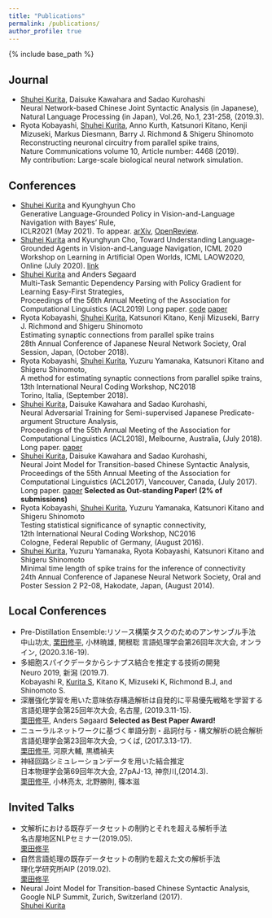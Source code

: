 ```yaml
---
title: "Publications"
permalink: /publications/
author_profile: true
---
```


{% include base_path %}

## Journal
- <u>Shuhei Kurita</u>, Daisuke Kawahara and Sadao Kurohashi<br/>
Neural Network-based Chinese Joint Syntactic Analysis (in Japanese),<br/>
Natural Language Processing (in Japan),  Vol.26,  No.1, 231-258,  (2019.3).
- Ryota Kobayashi, <u>Shuhei Kurita</u>, Anno Kurth, Katsunori Kitano, Kenji Mizuseki, Markus Diesmann, Barry J. Richmond & Shigeru Shinomoto<br/>
Reconstructing neuronal circuitry from parallel spike trains,<br/>
Nature Communications volume 10, Article number: 4468 (2019).<br/>
My contribution: Large-scale biological neural network simulation.

## Conferences
- <u>Shuhei Kurita</u> and Kyunghyun Cho<br/>
Generative Language-Grounded Policy in Vision-and-Language Navigation with Bayes’ Rule,<br/>
ICLR2021 (May 2021). To appear. [arXiv](https://arxiv.org/abs/2009.07783), [OpenReview](https://openreview.net/forum?id=45uOPa46Kh).
- <u>Shuhei Kurita</u> and Kyunghyun Cho,
Toward Understanding Language-Grounded Agents in Vision-and-Language Navigation,
ICML 2020 Workshop on Learning in Artificial Open Worlds, ICML LAOW2020,
Online (July 2020). [link](https://sites.google.com/view/icml-laow2020/home)
- <u>Shuhei Kurita</u> and Anders Søgaard<br/>
Multi-Task Semantic Dependency Parsing with Policy Gradient for Learning Easy-First Strategies,<br/>
Proceedings of the 56th Annual Meeting of the Association for Computational Linguistics (ACL2019)
Long paper. [code](https://github.com/shuheikurita/semrl) [paper](https://arxiv.org/abs/1906.01239)
- Ryota Kobayashi, <u>Shuhei Kurita</u>, Katsunori Kitano, Kenji Mizuseki, Barry J. Richmond and Shigeru Shinomoto<br/>
Estimating synaptic connections from parallel spike trains<br/>
28th Annual Conference of Japanese Neural Network Society, Oral Session, Japan, (October 2018).
- Ryota Kobayashi, <u>Shuhei Kurita</u>, Yuzuru Yamanaka, Katsunori Kitano and Shigeru Shinomoto,<br/>
A method for estimating synaptic connections from parallel spike trains,<br/>
13th International Neural Coding Workshop, NC2018<br/>
Torino, Italia, (September 2018).
- <u>Shuhei Kurita</u>, Daisuke Kawahara and Sadao Kurohashi,<br/>
Neural Adversarial Training for Semi-supervised Japanese Predicate-argument Structure Analysis,<br/>
Proceedings of the 55th Annual Meeting of the Association for Computational Linguistics (ACL2018), Melbourne, Australia, (July 2018).
Long paper. [paper](https://www.aclweb.org/anthology/P18-1044/)
- <u>Shuhei Kurita</u>, Daisuke Kawahara and Sadao Kurohashi,<br/>
Neural Joint Model for Transition-based Chinese Syntactic Analysis,<br/>
Proceedings of the 55th Annual Meeting of the Association for Computational Linguistics (ACL2017), Vancouver, Canada, (July 2017).
Long paper. [paper](https://www.aclweb.org/anthology/P17-1111/) **Selected as Out-standing Paper! (2% of submissions)**
- Ryota Kobayashi, <u>Shuhei Kurita</u>, Yuzuru Yamanaka, Katsunori Kitano and Shigeru Shinomoto<br/>
Testing statistical significance of synaptic connectivity,<br/>
12th International Neural Coding Workshop, NC2016<br/>
Cologne, Federal Republic of Germany, (August 2016).
- <u>Shuhei Kurita</u>, Yuzuru Yamanaka, Ryota Kobayashi, Katsunori Kitano and Shigeru Shinomoto<br/>
Minimal time length of spike trains for the inference of connectivity<br/>
24th Annual Conference of Japanese Neural Network Society, Oral and Poster Session 2 P2-08, Hakodate, Japan, (August 2014).

## Local Conferences
- Pre-Distillation Ensemble:リソース構築タスクのためのアンサンブル手法<br/>
中山功太, <u>栗田修平</u>, 小林暁雄, 関根聡
言語処理学会第26回年次大会, オンライン, (2020.3.16-19).<br/>
- 多細胞スパイクデータからシナプス結合を推定する技術の開発<br/>
Neuro 2019, 新潟 (2019.7).<br/>
Kobayashi R, <u>Kurita S</u>, Kitano K, Mizuseki K, Richmond B.J, and Shinomoto S.
- 深層強化学習を用いた意味依存構造解析は自発的に平易優先戦略を学習する<br/>
言語処理学会第25回年次大会, 名古屋, (2019.3.11-15).<br/>
<u>栗田修平</u>, Anders Søgaard
**Selected as Best Paper Award!**
- ニューラルネットワークに基づく単語分割・品詞付与・構文解析の統合解析<br/>
言語処理学会第23回年次大会, つくば, (2017.3.13-17).<br/>
<u>栗田修平</u>, 河原大輔, 黒橋禎夫
- 神経回路シミュレーションデータを用いた結合推定<br/>
日本物理学会第69回年次大会, 27pAJ-13, 神奈川,(2014.3).<br/>
<u>栗田修平</u>, 小林亮太, 北野勝則, 篠本滋

## Invited Talks
- 文解析における既存データセットの制約とそれを超える解析手法<br/>
名古屋地区NLPセミナー(2019.05).<br/>
<u>栗田修平</u>
- 自然言語処理の既存データセットの制約を超えた文の解析手法<br/>
理化学研究所AIP (2019.02).<br/>
<u>栗田修平</u>
- Neural Joint Model for Transition-based Chinese Syntactic Analysis,<br/>
Google NLP Summit, Zurich, Switzerland (2017).<br/>
<u>Shuhei Kurita</u>
